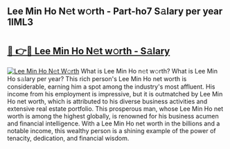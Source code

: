 ## Lee Min Ho N𝚎t w𝚘rth - Part-ho7 S𝚊lary per year 1lML3

# <h2><a href="http://gc0a0w.nevu.top/?p=Lee+Min+Ho">🔗 👉🔴 Lee Min Ho N𝚎t w𝚘rth - S𝚊lary</a></h2>

[![Lee Min Ho N𝚎t W𝚘rth](https://i.imgur.com/Oavwk0R.jpeg)](http://gc0a0w.nevu.top/?p=Lee+Min+Ho)
What is Lee Min Ho n𝚎t w𝚘rth? What is Lee Min Ho s𝚊lary per year?
This rich person's Lee Min Ho net worth is considerable, earning him a spot among the industry's most affluent. His income from his employment is impressive, but it is outmatched by Lee Min Ho net worth, which is attributed to his diverse business activities and extensive real estate portfolio. This prosperous man, whose Lee Min Ho net worth is among the highest globally, is renowned for his business acumen and financial intelligence. With a Lee Min Ho net worth in the billions and a notable income, this wealthy person is a shining example of the power of tenacity, dedication, and financial wisdom.
